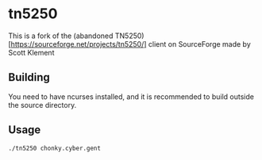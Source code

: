 # tn5250

This is a fork of the (abandoned TN5250)[https://sourceforge.net/projects/tn5250/] client on SourceForge made by Scott Klement

## Building

You need to have ncurses installed, and it is recommended to build outside the source directory.

## Usage

    ./tn5250 chonky.cyber.gent

